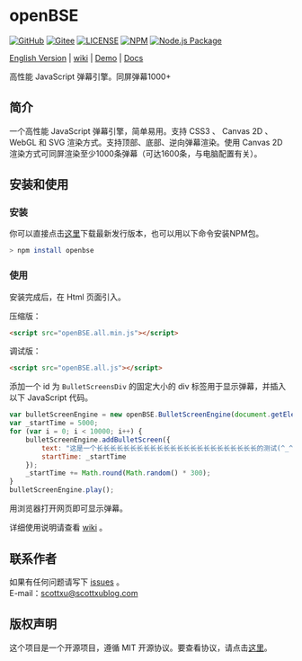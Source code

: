 # openBSE
[![GitHub](https://img.shields.io/github/stars/iamscottxu/openBSE?style=social)](https://github.com/iamscottxu/openBSE)
[![Gitee](https://img.shields.io/badge/dynamic/json?label=Gitee&query=%24.stargazers_count&url=https%3A%2F%2Fgitee.com%2Fapi%2Fv5%2Frepos%2Fscott-xu%2FopenBSE&style=social)](https://gitee.com/scott-xu/openBSE)
[![LICENSE](https://img.shields.io/github/license/iamscottxu/openBSE?style=flat-square)](https://github.com/iamscottxu/openBSE/blob/master/LICENSE)
[![NPM](https://img.shields.io/npm/v/openbse.svg?logo=npm&style=flat-square)](https://www.npmjs.com/package/openbse)
[![Node.js Package](https://img.shields.io/github/workflow/status/iamscottxu/openBSE/Node.js%20Package?label=Node.js%20Package&logo=github&style=flat-square)](https://github.com/iamscottxu/openBSE/actions?query=workflow%3A%22Node.js+Package%22)

[English Version](https://github.com/iamscottxu/openBSE/blob/master/README.en.md) |
[wiki](https://github.com/iamscottxu/openBSE/wiki) |
[Demo](https://scott-xu.gitee.io/openbse-demo/openBSEDemo.html) |
[Docs](https://iamscottxu.github.io/openBSE-docs/)

高性能 JavaScript 弹幕引擎。同屏弹幕1000+

## 简介
一个高性能 JavaScript 弹幕引擎，简单易用。支持 CSS3 、 Canvas 2D 、 WebGL 和 SVG 渲染方式。支持顶部、底部、逆向弹幕渲染。使用 Canvas 2D 渲染方式可同屏渲染至少1000条弹幕（可达1600条，与电脑配置有关）。

## 安装和使用
### 安装
你可以直接点击[这里](https://github.com/iamscottxu/openBSE/releases)下载最新发行版本，也可以用以下命令安装NPM包。
```Bash
> npm install openbse
```

### 使用
安装完成后，在 Html 页面引入。

压缩版：
```Html
<script src="openBSE.all.min.js"></script>
```
调试版：
```Html
<script src="openBSE.all.js"></script>
```
添加一个 id 为 `BulletScreensDiv` 的固定大小的 div 标签用于显示弹幕，并插入以下 JavaScript 代码。
```JavaScript
var bulletScreenEngine = new openBSE.BulletScreenEngine(document.getElementById('BulletScreensDiv'));
var _startTime = 5000;
for (var i = 0; i < 10000; i++) {
    bulletScreenEngine.addBulletScreen({
        text: "这是一个长长长长长长长长长长长长长长长长长长长长长长长长的测试(^_^)",
        startTime: _startTime
    });
    _startTime += Math.round(Math.random() * 300);
}
bulletScreenEngine.play();
```

用浏览器打开网页即可显示弹幕。

详细使用说明请查看 [wiki](https://github.com/iamscottxu/openBSE/wiki) 。

## 联系作者
如果有任何问题请写下 [issues](https://github.com/iamscottxu/openBSE/issues) 。<br/>
E-mail：[scottxu@scottxublog.com](mailto:scottxu@scottxublog.com)

## 版权声明
这个项目是一个开源项目，遵循 MIT 开源协议。要查看协议，请点击[这里](https://github.com/iamscottxu/openBSE/blob/master/LICENSE)。
